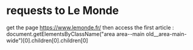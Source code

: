# requests to Le Monde
get the page https://www.lemonde.fr/
then access the first article :
document.getElementsByClassName("area area--main old__area-main-wide")[0].children[0].children[0]